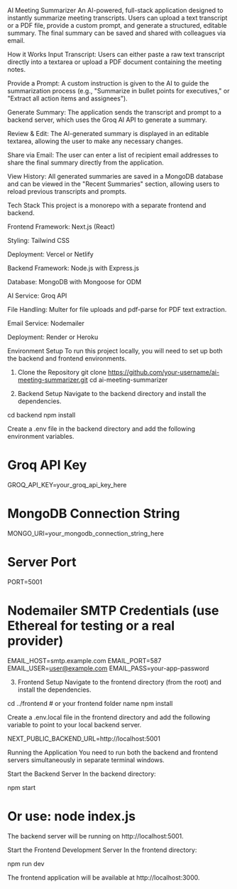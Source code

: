 AI Meeting Summarizer
An AI-powered, full-stack application designed to instantly summarize meeting transcripts. Users can upload a text transcript or a PDF file, provide a custom prompt, and generate a structured, editable summary. The final summary can be saved and shared with colleagues via email.



How it Works
Input Transcript: Users can either paste a raw text transcript directly into a textarea or upload a PDF document containing the meeting notes.

Provide a Prompt: A custom instruction is given to the AI to guide the summarization process (e.g., "Summarize in bullet points for executives," or "Extract all action items and assignees").

Generate Summary: The application sends the transcript and prompt to a backend server, which uses the Groq AI API to generate a summary.

Review & Edit: The AI-generated summary is displayed in an editable textarea, allowing the user to make any necessary changes.

Share via Email: The user can enter a list of recipient email addresses to share the final summary directly from the application.

View History: All generated summaries are saved in a MongoDB database and can be viewed in the "Recent Summaries" section, allowing users to reload previous transcripts and prompts.

Tech Stack
This project is a monorepo with a separate frontend and backend.

Frontend
Framework: Next.js (React)

Styling: Tailwind CSS

Deployment: Vercel or Netlify

Backend
Framework: Node.js with Express.js

Database: MongoDB with Mongoose for ODM

AI Service: Groq API

File Handling: Multer for file uploads and pdf-parse for PDF text extraction.

Email Service: Nodemailer

Deployment: Render or Heroku

Environment Setup
To run this project locally, you will need to set up both the backend and frontend environments.

1. Clone the Repository
git clone https://github.com/your-username/ai-meeting-summarizer.git
cd ai-meeting-summarizer

2. Backend Setup
Navigate to the backend directory and install the dependencies.

cd backend
npm install

Create a .env file in the backend directory and add the following environment variables.

# Groq API Key
GROQ_API_KEY=your_groq_api_key_here

# MongoDB Connection String
MONGO_URI=your_mongodb_connection_string_here

# Server Port
PORT=5001

# Nodemailer SMTP Credentials (use Ethereal for testing or a real provider)
EMAIL_HOST=smtp.example.com
EMAIL_PORT=587
EMAIL_USER=user@example.com
EMAIL_PASS=your-app-password

3. Frontend Setup
Navigate to the frontend directory (from the root) and install the dependencies.

cd ../frontend  # or your frontend folder name
npm install

Create a .env.local file in the frontend directory and add the following variable to point to your local backend server.

NEXT_PUBLIC_BACKEND_URL=http://localhost:5001

Running the Application
You need to run both the backend and frontend servers simultaneously in separate terminal windows.

Start the Backend Server
In the backend directory:

npm start 
# Or use: node index.js

The backend server will be running on http://localhost:5001.

Start the Frontend Development Server
In the frontend directory:

npm run dev

The frontend application will be available at http://localhost:3000.